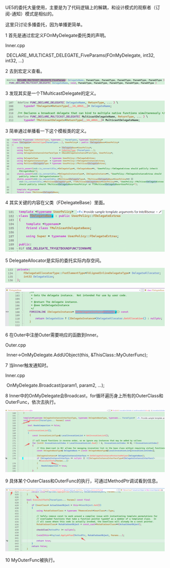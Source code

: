UE5的委托大量使用，主要是为了代码逻辑上的解耦，和设计模式的观察者（订阅-通知）模式是相似的。

这里只讨论多播委托，因为单播更简单。

1 首先是通过宏定义FOnMyDelegate委托类的声明。

Inner.cpp

​		DECLARE_MULTICAST_DELEGATE_FiveParams(FOnMyDelegate, int32, int32, ...)

2 去到宏定义查看。

![image-20240408165700616](Images/UE5事件委托Delegate关键流程梳理/image-20240408165700616.png)

3 发现其实是一个TMulticastDelegate的定义。

![image-20240408165821321](Images/UE5事件委托Delegate关键流程梳理/image-20240408165821321.png)

3 简单通过单播看一下这个模板类的定义。

![image-20240408165935074](Images/UE5事件委托Delegate关键流程梳理/image-20240408165935074.png)

4 其实关键的内容在父类（FDelegateBase）里面。

![image-20240408170016105](Images/UE5事件委托Delegate关键流程梳理/image-20240408170016105.png)

5 DelegateAllocator是实际的委托实际内存空间。

![image-20240408170806591](Images/UE5事件委托Delegate关键流程梳理/image-20240408170806591.png)

![image-20240408170309049](Images/UE5事件委托Delegate关键流程梳理/image-20240408170309049.png)

6 在Outer中注册Outer需要响应的函数到Inner。

Outer.cpp

​		Inner->OnMyDelegate.AddUObject(this, &ThisClass::MyOuterFunc);

7 当Inner触发通知时。

Inner.cpp

​		OnMyDelegate.Broadcast(param1, param2, ...);

8 Inner中的OnMyDelegate会Broadcast，for循环遍历身上所有的OuterClass和OuterFunc，依次去执行。

![image-20240408165119480](Images/UE5事件委托Delegate关键流程梳理/image-20240408165119480.png)

9 具体某个OuterClass和OuterFunc的执行，可通过MethodPtr调试看到信息。

![image-20240408164912888](Images/UE5事件委托Delegate关键流程梳理/image-20240408164912888.png)

10 MyOuterFunc被执行。
